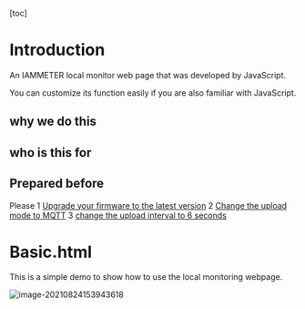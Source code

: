 [toc]

# Introduction

An IAMMETER local monitor web page that was developed by JavaScript. 

You can customize its function easily if you are also familiar with JavaScript.

## why we do this 



## who is this for

## Prepared before

Please 
1 [Upgrade your firmware to the latest version](https://imeter.club/topic/11#latest-update-of-iammeter-mqtt-data-upload-interval-setting-net-metering-mode)
2 [Change the upload mode to MQTT](https://imeter.club/topic/11?sort=recent#11-upload-data-to-iammeter-cloud-using-mqtt)
3 [change the upload interval to 6 seconds](https://imeter.club/topic/11?sort=recent#21-set-the-data-upload-interval)



# Basic.html

This is a simple demo to show how to use the local monitoring webpage.

![image-20210824153943618](https://leweidoc.oss-cn-hangzhou.aliyuncs.com/lewei50/img/iammeter/tmpliu/tmpimage-20210824153943618.png)

